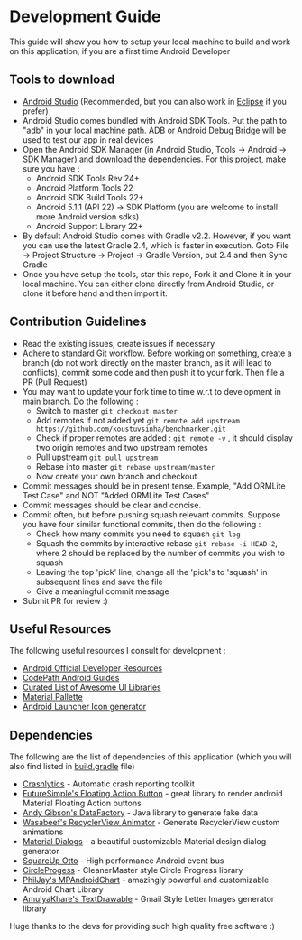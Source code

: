 # Development Guide
This guide will show you how to setup your local machine to build and work on this application, if you are a first time Android Developer

## Tools to download
* [Android Studio](http://developer.android.com/tools/studio/index.html) (Recommended, but you can also work in [Eclipse](http://developer.android.com/sdk/installing/installing-adt.html) if you prefer)
* Android Studio comes bundled with Android SDK Tools. Put the path to "adb" in your local machine path. ADB or Android Debug Bridge will be used to test our app in real devices
* Open the Android SDK Manager (in Android Studio, Tools -> Android -> SDK Manager) and download the dependencies. For this project, make sure you have : 
  * Android SDK Tools Rev 24+
  * Android Platform Tools 22
  * Android SDK Build Tools 22+
  * Android 5.1.1 (API 22) -> SDK Platform (you are welcome to install more Android version sdks)
  * Android Support Library 22+
* By default Android Studio comes with Gradle v2.2. However, if you want you can use the latest Gradle 2.4, which is faster in execution. Goto File -> Project Structure -> Project -> Gradle Version, put 2.4 and then Sync Gradle
* Once you have setup the tools, star this repo, Fork it and Clone it in your local machine. You can either clone directly from Android Studio, or clone it before hand and then import it.

## Contribution Guidelines
* Read the existing issues, create issues if necessary
* Adhere to standard Git workflow. Before working on something, create a branch (do not work directly on the master branch, as it will lead to conflicts), commit some code and then push it to your fork. Then file a PR (Pull Request)
* You may want to update your fork time to time w.r.t to development in main branch. Do the following :
  * Switch to master `git checkout master`
  * Add remotes if not added yet `git remote add upstream https://github.com/koustuvsinha/benchmarker.git`
  * Check if proper remotes are added : `git remote -v` , it should display two origin remotes and two upstream remotes
  * Pull upstream `git pull upstream`
  * Rebase into master `git rebase upstream/master`
  * Now create your own branch and checkout
* Commit messages should be in present tense. Example, "Add ORMLite Test Case" and NOT "Added ORMLite Test Cases"
* Commit messages should be clear and concise.
* Commit often, but before pushing squash relevant commits. Suppose you have four similar functional commits, then do the following :
  * Check how many commits you need to squash `git log`
  * Squash the commits by interactive rebase `git rebase -i HEAD~2`, where 2 should be replaced by the number of commits you wish to squash
  * Leaving the top 'pick' line, change all the 'pick's to 'squash' in subsequent lines and save the file
  * Give a meaningful commit message
* Submit PR for review :)

## Useful Resources
The following useful resources I consult for development :
* [Android Official Developer Resources](http://developer.android.com/training/index.html)
* [CodePath Android Guides](https://guides.codepath.com/android)
* [Curated List of Awesome UI Libraries](https://github.com/wasabeef/awesome-android-ui)
* [Material Pallette](http://www.materialpalette.com/)
* [Android Launcher Icon generator](https://romannurik.github.io/AndroidAssetStudio/icons-launcher.html)

## Dependencies
The following are the list of dependencies of this application (which you will also find listed in [build.gradle](app/build.gradle) file)
* [Crashlytics](https://fabric.io) - Automatic crash reporting toolkit
* [FutureSimple's Floating Action Button](https://github.com/futuresimple/android-floating-action-button) - great library to render android Material Floating Action buttons
* [Andy Gibson's DataFactory](https://github.com/andygibson/datafactory) - Java library to generate fake data
* [Wasabeef's RecyclerView Animator](https://github.com/wasabeef/recyclerview-animators) - Generate RecyclerView custom animations
* [Material Dialogs](https://github.com/afollestad/material-dialogs) - a beautiful customizable Material design dialog generator
* [SquareUp Otto](http://square.github.io/otto/) - High performance Android event bus
* [CircleProgess](https://github.com/lzyzsd/CircleProgress) - CleanerMaster style Circle Progress library
* [PhilJay's MPAndroidChart](https://github.com/PhilJay/MPAndroidChart) - amazingly powerful and customizable Android Chart Library
* [AmulyaKhare's TextDrawable](https://github.com/amulyakhare/TextDrawable) - Gmail Style Letter Images generator library

Huge thanks to the devs for providing such high quality free software :)
